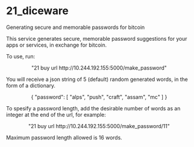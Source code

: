 # 21_diceware
<p>Generating secure and memorable passwords for bitcoin <p>

<p>This service generates secure, memorable password suggestions for your apps or services, in exchange for bitcoin. </p>
<p> To use, run: </p>

<p align = "center">"21 buy url http://10.244.192.155:5000/make_password" </p>
<p>You will receive a json string of 5 (default) random generated words, in the form of a dictionary.</p>
<p align = "center"> {
    "password": [
        "alps",
        "push",
        "craft",
        "assam",
        "mc"
    ]
}
</p>
<p> To spesify a password length, add the desirable number of words as an integer at the end of the url, for example: </p>
<p align = "center"> "21 buy url http://10.244.192.155:5000/make_password/11" </p> 
<p> Maximum password length allowed is 16 words. </p>

